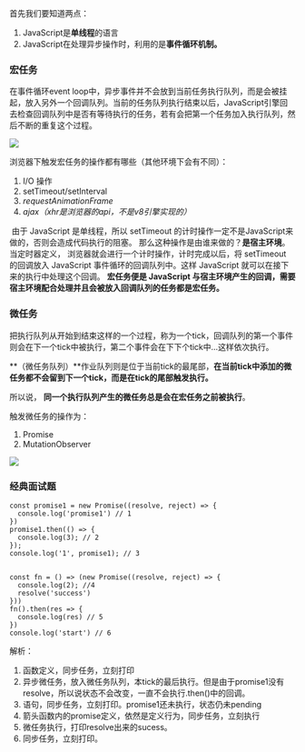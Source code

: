 首先我们要知道两点：

1. JavaScript是**单线程**的语言
2. JavaScript在处理异步操作时，利用的是**事件循环机制。**

### **宏任务**

在事件循环event loop中，异步事件并不会放到当前任务执行队列，而是会被挂起，放入另外一个回调队列。当前的任务队列执行结束以后，JavaScript引擎回去检查回调队列中是否有等待执行的任务，若有会把第一个任务加入执行队列，然后不断的重复这个过程。

![](E:\Code\笔记\笔记图片\宏任务.png)

浏览器下触发宏任务的操作都有哪些（其他环境下会有不同）：

1. I/O 操作
2. setTimeout/setInterval
3. *requestAnimationFrame* 
4. *ajax（xhr是浏览器的api，不是v8引擎实现的）*



​	由于 JavaScript 是单线程，所以 setTimeout 的计时操作一定不是JavaScript来做的，否则会造成代码执行的阻塞。   	那么这种操作是由谁来做的？**是宿主环境**。当定时器定义， 浏览器就会进行一个计时操作，计时完成以后，将 setTimeout 的回调放入 JavaScript 事件循环的回调队列中。这样 JavaScript 就可以在接下来的执行中处理这个回调。
   **宏任务便是 JavaScript 与宿主环境产生的回调，需要宿主环境配合处理并且会被放入回调队列的任务都是宏任务。**

### **微任务**   

把执行队列从开始到结束这样的一个过程，称为一个tick，回调队列的第一个事件则会在下一个tick中被执行，第二个事件会在下下个tick中...这样依次执行。   

**（微任务队列）**作业队列则是位于当前tick的最尾部，**在当前tick中添加的微任务都不会留到下一个tick，而是在tick的尾部触发执行。**  

所以说， **同一个执行队列产生的微任务总是会在宏任务之前被执行**。

触发微任务的操作为：

1. Promise
2. MutationObserver

![](E:\Code\笔记\笔记图片\微任务.png)

### **经典面试题**

```
const promise1 = new Promise((resolve, reject) => {
  console.log('promise1') // 1
})
promise1.then(() => {
  console.log(3); // 2
});
console.log('1', promise1); // 3


const fn = () => (new Promise((resolve, reject) => {
  console.log(2); //4
  resolve('success')
}))
fn().then(res => {
  console.log(res) // 5
})
console.log('start') // 6
```

解析：

1. 函数定义，同步任务，立刻打印
2. 异步微任务，放入微任务队列，本tick的最后执行。但是由于promise1没有resolve，所以说状态不会改变，一直不会执行.then()中的回调。
3. 语句，同步任务，立刻打印。promise1还未执行，状态仍未pending
4. 箭头函数内的promise定义，依然是定义行为，同步任务，立刻执行
5. 微任务执行，打印resolve出来的sucess。
6. 同步任务，立刻打印。